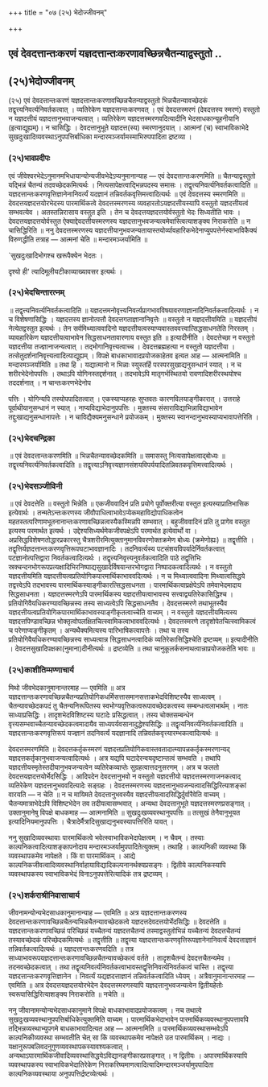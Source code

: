 +++
title = "०७ (२५) भेदोज्जीवनम्"

+++


## एवं देवदत्तान्तःकरणं यज्ञदत्तान्तःकरणावच्छिन्नचैतन्याद्वस्तुतो ..

## (**२५)भेदोज्जीवनम्**

(२५) एवं देवदत्तान्तःकरणं यज्ञदत्तान्तःकरणावच्छिन्नचैतन्याद्वस्तुतो भिन्नचैतन्यावच्छेदकं तद्वृत्त्यनिवर्त्यनिवर्तकत्वात् । व्यतिरेकेण यज्ञदत्तान्तःकरणवत् । एवं देवदत्तस्मरणं (देवदत्तस्य स्मरणं) वस्तुतो न यज्ञदत्तीयं यज्ञदत्तानुभवाजन्यत्वात् । व्यतिरेकेण यज्ञदत्तस्मरणवदित्यादीनि भेदसाधकान्यूहनीयानि (इत्याद्यूह्यम्)। न चासिद्धिः । देवदत्तानुभूते यज्ञदत्त(स्य) स्मरणानुदयात् । आत्मनां (च) स्वाभाविकाभेदे सुखदुःखादिव्यवस्थाऽनुपपत्तिर्बाधिका
मन्दारमञ्जर्यामस्माभिरुपपादिता द्रष्टव्या ।

### (**२५)भावप्रदीपः**

एवं जीवेश्वरभेदेऽनुमानमभिधायान्योन्यजीवभेदेऽप्यनुमानान्याह — एवं देवदत्तान्तःकरणमिति ॥ चैतन्याद्वस्तुतो यद्भिन्नं चैतन्यं तदवच्छेदकमित्यर्थः । नित्यसापेक्षत्वाद्भिन्नपदस्य समासः । तद्वृत्त्यनिवर्त्यनिवर्तकत्वादिति ॥ यज्ञदत्तान्तःकरणवृत्तिज्ञानेनानिवर्त्यं यदज्ञानं तन्निवर्तकवृत्तिमत्त्वादित्यर्थः ॥ एवं देवदत्तस्य स्मरणमिति ॥ देवदत्तयज्ञदत्तयोरभेदस्य पारमार्थिकत्वे देवदत्तस्मरणस्य व्यवहारतोऽयज्ञदत्तीयस्यापि वस्तुतो यज्ञदत्तीयत्वं सम्भवत्येव । अतस्तन्निरासाय वस्तुत इति । तेन च देवदत्तयज्ञदत्तयोर्वस्तुतो भेदः सिध्यतीति भावः । देवदत्तयज्ञदत्तयोर्वस्तुत ऐक्याद्देवदत्तीयस्मरणस्य यज्ञदत्तानुभवजन्यत्वमेवास्त्वित्याशङ्क्य निराकरोति ॥ न चासिद्धिरिति ॥ ननु देवदत्तस्मरणस्य यज्ञदत्तीयानुभवजन्यतायास्तयोर्व्यावहारिकभेदेनाप्युपपत्तेर्नस्वाभाविकैक्यं विरुणद्धीति तत्राह — आत्मनां चेति ॥ मन्दारमञ्जर्यामिति ॥

\`सुखदुःखादिभोगश्च खरूपैक्येन भेदतः ।

दृश्यो ही' त्यादिमूलीयटीकाव्याख्यावसर इत्यर्थः ।

### (**२५)भेदचिन्तारत्नम्**

॥ तद्वृत्त्यनिवर्त्यनिवर्तकत्वादिति ॥ यज्ञदत्तमनोवृत्त्यनिवर्त्यप्रागभावविषयावरणाज्ञानादिनिवर्तकत्वादित्यर्थः । न च विशेषणासिद्धिः । यज्ञदत्तस्य ज्ञानोत्पत्तौ देवदत्तगताज्ञानानिवृत्तेः ॥ वस्तुतो न यज्ञदत्तीयमिति ॥ यज्ञदत्तीयं नेत्येतद्वस्तुत इत्यर्थः । तेन सर्वमिथ्यात्ववादिनो यज्ञदत्तीयत्वस्याप्यवास्तववत्त्वात्सिद्धसाधनतेति निरस्तम् । व्यावहारिकेण यज्ञदत्तीयत्वाभावेन सिद्धसाधनतावारणाय वस्तुत इति ॥ इत्यादीनीति । देवदत्तेच्छा न वस्तुतो यज्ञदत्तीया तज्ज्ञानाजन्यत्वात् । तद्भोगानिवृत्त्यत्वाच्च । देवदत्तब्रह्महत्या न वस्तुतो यज्ञदत्तीया । तत्सेतुदर्शनानिवृत्त्यत्वादित्याद्यूह्यम् । विपक्षे बाधकाभावादप्रयोजकाहेतव इत्यत आह — आत्मनामिति ॥ मन्दारमञ्जर्यामिति ॥ तथा हि । यद्यात्मानो न भिन्नाः स्युस्तर्हि परस्परसुखाद्यनुसन्धानं स्यात् । न च शरीरभेदेनोपपत्तिः । तथाऽपि योगिनस्तद्दर्शनात् । तदभावेऽपि मातृगर्भस्थितयो रावणादिशरीरस्थयोश्च तददर्शनात् । न चान्तःकरणभेदेनोप

पत्तिः । योगिन्यपि तस्योपपादितत्वात् । एकस्याप्यहरहः सुप्तवतः कारणविलयाङ्गीकारात् । उत्तराहे पूर्वाथीयानुसन्धानं न स्यात् । नाप्यविद्याभेदानुपपत्तिः । मुक्तस्य संसाराविद्याभिन्नाविद्याभावेन तद्दुःखाद्यनुसन्धानापत्तेः । न चाविद्यैक्यमनुसन्धाने प्रयोजकम् । मुक्तस्य स्वानन्दानुभवस्याप्यभावापत्तेरिति ।

### (**२५)भेदचन्द्रिका**

॥ एवं देवदत्तान्तःकरणमिति ॥ भिन्नचैतन्यावच्छेदकमिति ॥ समासस्तु नित्यसापेक्षत्वाद्बोध्यः ॥ तद्वृत्त्यनिवर्त्यनिवर्तकत्वादिति ॥ तद्वृत्त्याऽनिवृत्त्यज्ञानसंशयविपर्ययादितन्निवतकवृत्तिमत्त्वादित्यर्थः ।

### (**२५)भेदसञ्जीविनी**

॥ एवं देवदत्तेति ॥ वस्तुतो भिन्नेति ॥ एकजीववादिनं प्रति प्रयोगे पूर्वोक्तरीत्या वस्तुत इत्यस्याप्रातिभासिक इत्येवार्थः । तन्मतेऽन्तःकरणस्य जीवौपाधित्वाभावेऽप्येकमहाविद्योपाधिकत्वेन महतस्तत्परिणामभूतनानान्तःकरणावच्छिन्नत्वस्यैकस्मिन्नपि सम्भवात् । बहुजीववादिनं प्रति तु प्रागेव वस्तुत इत्यस्य परमार्थत इत्यर्थः । उद्देश्यसिध्यर्थमेकजीवपक्षेऽपि परमार्थत इत्येवार्थो वा । अप्रसिद्धविशेषणतोद्धारप्रकारस्तु चैत्रशरीरमित्युक्तानुमानविवरणोक्तक्रमेण बोध्यः (क्रमेणोह्यः) ॥ तद्वृत्तीति । तद्वृत्तिर्यज्ञदत्तान्तःकरणवृत्तिरूपघटाभावज्ञानादिः । तदनिवर्त्यस्य पटसंशयविपर्यादेर्निवर्तकत्वात् पटज्ञानोत्पत्तिद्वारा
निवर्तकत्वादित्यर्थः । तद्वृत्त्यनिवृत्त्यनुवर्तकत्वादिति पाठे तद्वृत्तिभिः स्रक्चन्दनभोगरूपप्रत्यक्षादिभिरनिष्पाद्यसुखादेर्विषयान्तरभोगद्वारा निष्पादकत्वादित्यर्थः । न वस्तुतो यज्ञदत्तीयमिति यज्ञदत्तीयत्वप्रतियोगिकपारमार्थिकाभाववदित्यर्थः । न च मिथ्यात्ववादिना मिथ्यात्वसिद्धये तद्वत्त्वेऽपि तदभावस्य पारमार्थिकस्याङ्गीकारत्सिद्धसाधनता । पारमार्थिकत्वाप्रक्षेपेऽपि तमेवाभेदमादाय सिद्धसाधनता । यज्ञदत्तस्मरणेऽपि पारमार्थिकस्य यज्ञदत्तीयत्वाभावस्य सत्त्वाद्व्यतिरेकासिद्धिश्च । प्रतियोगिवैयधिकरण्यावच्छिन्नस्य तस्य साध्यत्वेऽपि सिद्धसाधनतैव । देवदत्तस्मरणे तथाभूतस्यैव यज्ञदत्तीयत्वप्रतियोगिकपारमार्थिकाभावस्याङ्गीकृतत्वाच्चेति वाच्यम् । न वस्तुतो यज्ञदत्तीयमित्यस्य यज्ञदत्तपिण्डावच्छिन्न भोक्तृत्वोपलक्षितचित्स्वामिकत्वाभाववदित्यर्थः । देवदत्तस्मरणे तादृशोपेतचित्स्वामिकत्वं च परेणाप्यङ्गीकृतम् । अन्यथैक्यमित्यस्य पारिभाषिकत्वापत्तेः । तथा च तस्य प्रतियोगिवैयधिकरण्यावच्छिन्नस्य साध्यत्वान्न सिद्धसाधनत्वादिकं व्यतिरेकासिद्धिश्चेति द्रष्टव्यम् ॥ इत्यादीनीति । देवदत्तसुखादिपक्षका(नुमाना)दीनीत्यर्थः ॥ द्रष्टव्येति ॥ तथा चानुकूलर्कसनाथत्वान्नाप्रयोजकतेति भावः ॥

### (**२५)काशीतिम्मण्णाचार्य**

मिथो जीवभेदकानुमानान्तरमाह — एवमिति ॥ अत्र यज्ञदत्तान्तःकरणावच्छिन्नचैतन्यप्रतियोगिकधर्मिसत्तासमानसत्ताकभेदविशिष्टस्यैव साध्यत्वम् । चैतन्यावच्छेदकपदं तु चैतन्यनिरूपितस्य स्वभोग्यवृत्तिकत्वरूपावच्छेदकत्वस्य सम्बन्धत्वलाभार्थम् । नातः साध्याप्रसिद्धिः । तादृशभेदविशिष्टस्य घटादेः प्रसिद्धत्वात् । तस्य चोक्तसम्बन्धेन वृत्त्यसम्भवाच्चैतन्यावच्छेदकत्वमादायैव साध्यपर्यवसानादुद्धेश्यसिद्धिः ॥ तद्वृत्यनिवर्त्यनिवर्तकत्वादिति ॥ यज्ञदत्तान्तःकरणवृत्तिरूपं यज्ज्ञानं तदनिवर्त्यं यदज्ञानादि तन्निवर्तकवृत्त्यारम्भकत्वादित्यर्थः ॥

देवदत्तस्मरणमिति ॥ देवदत्तकर्तृकस्मरणं यज्ञदत्तप्रतियोगिकवास्तवतादात्म्यापन्नकर्तृकस्मरणान्यद् यज्ञदत्तकर्तृकानुभवाजन्यत्वादित्यर्थः । अत्र यद्यपि घटादेरन्वयदृष्टान्तत्वं सम्भवति । तथापि यज्ञदत्तीयस्मृतेस्तदीयानुभवजन्यत्वेन व्यतिरेकव्याप्तेः सुग्रहत्वात्तदनुसरणम् । अत्र च फलतो देवदत्तयज्ञदत्तयोर्भेदसिद्धिः । आदिपदेन देवदत्तानुभवो न वस्तुतो यज्ञदत्तीयो यज्ञदत्तस्मरणाजनकत्वाद् व्यतिरेकेण यज्ञदत्तानुभववदित्यादेः सङ्ग्रहः । देवदत्तस्मरणस्य यज्ञदत्तानुभवजन्यत्वादसिद्धिरित्याशङ्कां वारयति — न चेति ॥ न च मायिमते देवदत्तानुभवस्यैव यज्ञदत्तीयत्वादसिद्धिर्दुर्वारैवेति वाच्यम् । चैतन्यमात्राभेदेऽपि विशिष्टभेदेन तव तदीयत्वासम्भवात् । अन्यथा देवदत्तानुभूते यज्ञदत्तस्मरणप्रसङ्गात् । उक्तानुमानेषु विपक्षे बाधकमाह — आत्मनामिति ॥ सुखदुःखव्यवस्थानुपपत्तिः ॥ तत्सुखं तेनैवानुभूयत इत्यादिनियमानुपपत्तिः । चैत्रादेर्मैत्रादिसुखाद्यनुभवस्यापत्तिरिति यावत् ।

ननु सुखादिव्यवस्थायाः पारमार्थिकत्वे भवेत्स्वाभाविकभेदापेक्षत्वम् । न चैवम् । तस्याः काल्पनिकत्वादित्याशङ्कापनोदाय मन्दारमञ्जर्यामुपपादितेत्युक्तम् । तथाहि । काल्पनिकी व्यवस्था किं व्यवस्थापकमेव नापेक्षते । किं वा पारमार्थिकम् । आद्ये काल्पनिकजीवत्वादिव्यवस्थानिर्वाहायाविद्यादिकल्पनानर्थक्यप्रसङ्गः । द्वितीये काल्पनिकस्यापि व्यवस्थापकस्य स्वाभाविकभेदं विनाऽनुपपत्तेरित्यादिकं तत्र द्रष्टव्यम् ।

### (**२५)शर्कराश्रीनिवासाचार्य**

जीवनामन्योन्यभेदसाधकानुमानान्याह — एवमिति ॥ अत्र यज्ञदत्तान्तःकरणस्य देवदत्तान्तःकरणावच्छिन्नचैतन्यभिन्नचैतन्यावच्छेदकत्वे यज्ञदत्तदेवदत्तयोर्भेदसिद्धिः ॥ देवदत्तेति ॥ यज्ञदत्तान्तःकरणावच्छिन्नं परिच्छिन्नं यच्चैतन्यं यज्ञदत्तचैतन्यं तस्माद्वस्तुतोभिन्नं यच्चैतन्यं देवदत्तचैतन्यं तस्यावच्छेदकं परिच्छेदकमित्यर्थः ॥ तद्वृत्तीति ॥ तद्वृत्त्या यज्ञदत्तान्तःकरणवृत्तिरूपज्ञानेनानिवर्त्यं देवदत्ताज्ञानं तन्निवर्तकत्वादित्यर्थः ॥ यज्ञदत्तान्तःकरणवदिति ॥ तत्र साध्याभावरूपयज्ञदत्तान्तःकरणावच्छिन्नचैतन्यावच्छेकत्वं वर्तते । तादृशचैतन्यं देवदत्तचैतन्यमेव । तदनवच्छेदकत्वात् । तथा तद्वृत्यनिवर्त्यनिवर्तकत्वाभावस्तद्वृत्तिनिवर्त्यनिवर्तकत्वं चास्ति । तद्वृत्त्या यज्ञदत्तान्तःकरणवृत्तिज्ञानेन । निवर्त्यं यद्यज्ञदत्ताज्ञानं तन्निवर्तकत्वादिति ध्येयम् । अत्रैवानुमानान्तरमाह — एवमिति ॥ अत्र देवदत्तयज्ञदत्तयोरभेदेन देवदत्तस्मरणस्यापि यज्ञदत्तानुभवजन्यत्वेन द्वितीयहेतोः स्वरूपासिद्धिरित्याशङ्क्य निराकरोति ॥ नचेति ॥

ननु जीवानामन्योन्यभेदसाधकानुमाने विपक्षे बाधकाभावादप्रयोजकत्वम् । नच तथात्वे सुखदुःखव्यवस्थानुपपत्तिर्बाधिकेत्युक्तमिति वाच्यम् । पारमार्थिकभेदाभावेन पारमार्थिकव्यवस्थानुपपत्तावपि तद्भिन्नव्यस्थाभ्युपगमे बाधकाभावादित्यत आह — आत्मनामिति ॥ पारमार्थिकव्यवस्थासम्भवेऽपि काल्पनिकीव्यवस्था सम्भवतीति चेत् सा किं व्यवस्थापकमेव नापेक्षते उत पारमार्थिकम् । नाद्यः । यक्षानुरूपबलिवदनुगुणव्यवस्थापकस्यावश्यकत्वात् । अन्यथाऽपारमार्थिकजीवादिव्यवस्थासिद्धयेऽविद्यानङ्गीकारप्रसङ्गात् । न द्वितीयः । अपारमार्थिकस्यापि व्यवस्थापकस्य स्वाभाविकभेदातिरेकेण निराकरिष्यमाणत्वादित्यादिमन्दारमञ्जर्यामुपपादिता काल्पनिकव्यवस्थाया अनुपपत्तिर्द्रष्टव्येत्यर्थः ।

